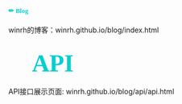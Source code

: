# <font color=#00CED1 size=2 face="黑体">✏ Blog</font>
winrh的博客：winrh.github.io/blog/index.html

## <font color=#00CED1 size=9 face="黑体">📕 API</font>
API接口展示页面: winrh.github.io/blog/api/api.html
